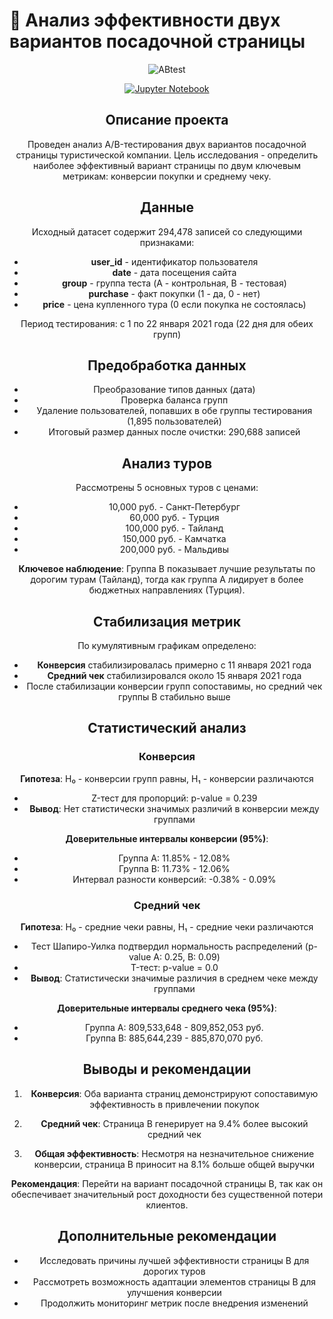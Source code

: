 # 🎯 Анализ эффективности двух вариантов посадочной страницы

<div align="center">

![ABtest](https://i.ytimg.com/vi/yAs8Y1P4vy4/maxresdefault.jpg?sqp=-oaymwEmCIAKENAF8quKqQMa8AEB-AH-CYAC0AWKAgwIABABGH8gNSg-MA8=&rs=AOn4CLBV1E2npcQ93h_K3zaKk_xOnkjG_A)

[![Jupyter Notebook](https://img.shields.io/badge/Jupyter-Notebook-F37626?style=for-the-badge&logo=jupyter&logoColor=white)](https://github.com/xndrf/Data_Science_Project/blob/master/8.%20Customer%20segmentation/customer.ipynb)



## Описание проекта

Проведен анализ A/B-тестирования двух вариантов посадочной страницы туристической компании. Цель исследования - определить наиболее эффективный вариант страницы по двум ключевым метрикам: конверсии покупки и среднему чеку.

## Данные

Исходный датасет содержит 294,478 записей со следующими признаками:
- **user_id** - идентификатор пользователя
- **date** - дата посещения сайта
- **group** - группа теста (A - контрольная, B - тестовая)
- **purchase** - факт покупки (1 - да, 0 - нет)
- **price** - цена купленного тура (0 если покупка не состоялась)

Период тестирования: с 1 по 22 января 2021 года (22 дня для обеих групп)

## Предобработка данных

- Преобразование типов данных (дата)
- Проверка баланса групп
- Удаление пользователей, попавших в обе группы тестирования (1,895 пользователей)
- Итоговый размер данных после очистки: 290,688 записей

## Анализ туров

Рассмотрены 5 основных туров с ценами:
- 10,000 руб. - Санкт-Петербург
- 60,000 руб. - Турция
- 100,000 руб. - Тайланд
- 150,000 руб. - Камчатка
- 200,000 руб. - Мальдивы

**Ключевое наблюдение**: Группа B показывает лучшие результаты по дорогим турам (Тайланд), тогда как группа A лидирует в более бюджетных направлениях (Турция).

## Стабилизация метрик

По кумулятивным графикам определено:
- **Конверсия** стабилизировалась примерно с 11 января 2021 года
- **Средний чек** стабилизировался около 15 января 2021 года
- После стабилизации конверсии групп сопоставимы, но средний чек группы B стабильно выше

## Статистический анализ

### Конверсия

**Гипотеза**: H₀ - конверсии групп равны, H₁ - конверсии различаются

- Z-тест для пропорций: p-value = 0.239
- **Вывод**: Нет статистически значимых различий в конверсии между группами

**Доверительные интервалы конверсии (95%)**:
- Группа A: 11.85% - 12.08%
- Группа B: 11.73% - 12.06%
- Интервал разности конверсий: -0.38% - 0.09%

### Средний чек

**Гипотеза**: H₀ - средние чеки равны, H₁ - средние чеки различаются

- Тест Шапиро-Уилка подтвердил нормальность распределений (p-value A: 0.25, B: 0.09)
- T-тест: p-value = 0.0
- **Вывод**: Статистически значимые различия в среднем чеке между группами

**Доверительные интервалы среднего чека (95%)**:
- Группа A: 809,533,648 - 809,852,053 руб.
- Группа B: 885,644,239 - 885,870,070 руб.


## Выводы и рекомендации

1. **Конверсия**: Оба варианта страниц демонстрируют сопоставимую эффективность в привлечении покупок

2. **Средний чек**: Страница B генерирует на 9.4% более высокий средний чек

3. **Общая эффективность**: Несмотря на незначительное снижение конверсии, страница B приносит на 8.1% больше общей выручки

**Рекомендация**: Перейти на вариант посадочной страницы B, так как он обеспечивает значительный рост доходности без существенной потери клиентов.

## Дополнительные рекомендации

- Исследовать причины лучшей эффективности страницы B для дорогих туров
- Рассмотреть возможность адаптации элементов страницы B для улучшения конверсии
- Продолжить мониторинг метрик после внедрения изменений